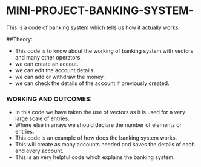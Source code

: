 # MINI-PROJECT-BANKING-SYSTEM-
This is a code of banking system which tells us how it actually works.

##Theory:
- This code is to know about the working of banking system with vectors and many other operators.
- we can create an accout.
- we can edit the account details.
- we can add or withdraw the money.
- we can check the details of the account if previously created.

### WORKING AND OUTCOMES:
- In this code we have taken the use of vectors as it is used for a very large scale of entries.
- Where else in arrays we should declare the number of elements or entries.
- This code is an example of how does the banking system works.
- This will create as many accounts needed and saves the details of each and every account.
- This is an very helpful code which explains the banking system.
